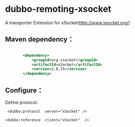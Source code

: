 # dubbo-remoting-xsocket

A transporter Extension for xSocket(http://www.xsocket.org/)

## Maven dependency：
```xml

        <dependency>
            <groupId>org.xsocket</groupId>
            <artifactId>xSocket</artifactId>
            <version>2.8.15</version>
        </dependency>

```

## Configure：
Define  protocol:
```
 <dubbo:protocol  server="xSocket" />
```

```
<dubbo:reference  client="xSocket"  />
```

